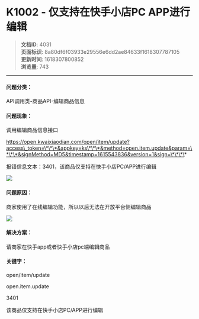 # K1002 - 仅支持在快手小店PC APP进行编辑

> **文档ID**: 4031  
> **页面标识**: 8a80df6f03933e29556e6dd2ae84633f1618307787105  
> **更新时间**: 1618307800852  
> **浏览量**: 743

---

#### 问题分类：

API调用类-商品API-编辑商品信息

#### 问题现象：

调用编辑商品信息接口

https://open.kwaixiaodian.com/open/item/update?access\_token=\*\*\*&appkey=ks\*\*\*&method=open.item.update&param=\*\*\*&signMethod=MD5&timestamp=1615543836&version=1&sign=\*\*\*\*

报错信息文本：3401，该商品仅支持在快手小店PC/APP进行编辑

![](https://p4-ec.ecukwai.com/kos/nlav10684/gravity-open-editor/daitianao/gravity-open-editor-1618307765984.png)

#### 问题原因：

商家使用了在线编辑功能，所以以后无法在开放平台侧编辑商品

![](https://p4-ec.ecukwai.com/kos/nlav10684/gravity-open-editor/daitianao/gravity-open-editor-1618307782144.png)

#### 解决方案：

请商家在快手app或者快手小店pc端编辑商品

#### 关键字：

open/item/update

open.item.update

3401

该商品仅支持在快手小店PC/APP进行编辑
